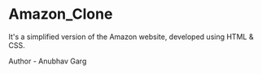 # Amazon_Clone
It's a simplified version of the Amazon website, developed using HTML & CSS.

Author - Anubhav Garg
